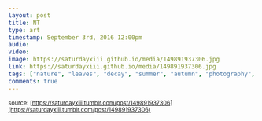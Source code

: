 ```yaml
---
layout: post
title: NT
type: art
timestamp: September 3rd, 2016 12:00pm
audio: 
video: 
image: https://saturdayxiii.github.io/media/149891937306.jpg
link: https://saturdayxiii.github.io/media/149891937306.jpg
tags: ["nature", "leaves", "decay", "summer", "autumn", "photography", "art"]
comments: true
---
```

  
<small>source: [https://saturdayxiii.tumblr.com/post/149891937306](https://saturdayxiii.tumblr.com/post/149891937306)</small>